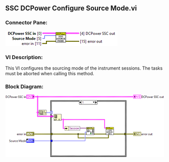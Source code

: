 ## **SSC DCPower Configure Source Mode.vi**
### Connector Pane:
![alt text](/docs/images/Instrument%20Control/DCPower/SSC%20DCPower/Source/SSC%20DCPower%20Configure%20Source%20Mode.vic.png "SSC DCPower Configure Source Mode.vi connector pane")

### VI Description:
This VI configures the sourcing mode of the instrument sessions. The tasks must be aborted when calling this method.

### Block Diagram:
![alt text](/docs/images/Instrument%20Control/DCPower/SSC%20DCPower/Source/SSC%20DCPower%20Configure%20Source%20Mode.vid.png "SSC DCPower Configure Source Mode.vi block diagram")
